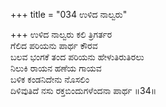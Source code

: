 +++
title = "034 ಉಳಿದ ನಾಲ್ವರು"

+++
ಉಳಿದ ನಾಲ್ವರು ಕಲಿ ತ್ರಿಗರ್ತರ  
ಗೆಲಿದ ಪರಿಯನು ಪಾರ್ಥ ಕೌರವ  
ಬಲವ ಭಂಗಕೆ ತಂದ ಪರಿಯನು ಹೇಳುತಿರುತಿರಲು  
ನಿಲುಕಿ ರಾಯನ ಹಣೆಯ ಗಾಯವ  
ಬಳಿಕ ಕಂಡನಿದೇನು ನೊಸಲಿಂ  
ದಿಳಿವುತಿದೆ ನಸು ರಕ್ತಬಿಂದುಗಳೆಂದನಾ ಪಾರ್ಥ     ॥34॥